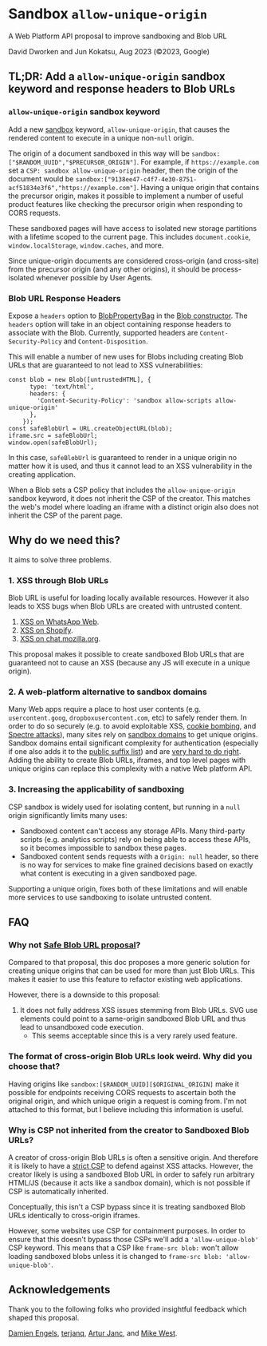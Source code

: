 # Sandbox `allow-unique-origin`

A Web Platform API proposal to improve sandboxing and Blob URL

David Dworken and Jun Kokatsu, Aug 2023 (©2023, Google)

## TL;DR: Add a `allow-unique-origin` sandbox keyword and response headers to Blob URLs

### `allow-unique-origin` sandbox keyword

Add a new [sandbox](https://html.spec.whatwg.org/multipage/browsers.html#sandboxing) keyword, `allow-unique-origin`, that causes the rendered content to execute in a unique non-`null` origin. 

The origin of a document sandboxed in this way will be `sandbox:["$RANDOM_UUID","$PRECURSOR_ORIGIN"]`. For example, if `https://example.com` set a `CSP: sandbox allow-unique-origin` header, then the origin of the document would be `sandbox:["9138ee47-c4f7-4e30-8751-acf51834e3f6","https://example.com"]`. Having a unique origin that contains the precursor origin, makes it possible to implement a number of useful product features like checking the precursor origin when responding to CORS requests.

These sandboxed pages will have access to isolated new storage partitions with a lifetime scoped to the current page. This includes `document.cookie`, `window.localStorage`, `window.caches`, and more.

Since unique-origin documents are considered cross-origin (and cross-site) from the precursor origin (and any other origins), it should be process-isolated whenever possible by User Agents.

### Blob URL Response Headers

Expose a `headers` option to [BlobPropertyBag](https://w3c.github.io/FileAPI/#dfn-BlobPropertyBag) in the [Blob constructor](https://developer.mozilla.org/en-US/docs/Web/API/Blob/Blob). The `headers` option will take in an object containing response headers to associate with the Blob. Currently, supported headers are `Content-Security-Policy` and `Content-Disposition`.

This will enable a number of new uses for Blobs including creating Blob URLs that are guaranteed to not lead to XSS vulnerabilities:

```
const blob = new Blob([untrustedHTML], {
      type: 'text/html',
      headers: {
        'Content-Security-Policy': 'sandbox allow-scripts allow-unique-origin'
      },
    });
const safeBlobUrl = URL.createObjectURL(blob);
iframe.src = safeBlobUrl;
window.open(safeBlobUrl);
```

In this case, `safeBlobUrl` is guaranteed to render in a unique origin no matter how it is used, and thus it cannot lead to an XSS vulnerability in the creating application.

When a Blob sets a CSP policy that includes the `allow-unique-origin` sandbox keyword, it does not inherit the CSP of the creator. This matches the web's model where loading an iframe with a distinct origin also does not inherit the CSP of the parent page. 

## Why do we need this?

It aims to solve three problems.

### 1. XSS through Blob URLs

Blob URL is useful for loading locally available resources. However it also leads to XSS bugs when Blob URLs are created with untrusted content.

1. [XSS on WhatsApp Web](https://blog.checkpoint.com/2017/03/15/check-point-discloses-vulnerability-whatsapp-telegram/).
2. [XSS on Shopify](https://hackerone.com/reports/1276742).
3. [XSS on chat.mozilla.org](https://gccybermonks.com/posts/xss-mozilla/).

This proposal makes it possible to create sandboxed Blob URLs that are guaranteed not to cause an XSS (because any JS will execute in a unique origin). 

### 2. A web-platform alternative to sandbox domains

Many Web apps require a place to host user contents (e.g. `usercontent.goog`, `dropboxusercontent.com`, etc) to safely render them. In order to do so securely (e.g. to avoid exploitable XSS, [cookie bombing](https://speakerdeck.com/filedescriptor/the-cookie-monster-in-your-browsers?slide=26), and [Spectre attacks](https://security.googleblog.com/2021/03/a-spectre-proof-of-concept-for-spectre.html)), many sites rely on [sandbox domains](https://security.googleblog.com/2012/08/content-hosting-for-modern-web.html) to get unique origins. Sandbox domains entail significant complexity for authentication (especially if one also adds it to the [public suffix list](https://publicsuffix.org/)) and are [very hard to do right](https://security.googleblog.com/2023/04/securely-hosting-user-data-in-modern.html#:~:text=Classical%20Solutions%20for%20Isolating%20Untrusted%20Content). Adding the ability to create Blob URLs, iframes, and top level pages with unique origins can replace this complexity with a native Web platform API. 

### 3. Increasing the applicability of sandboxing

CSP sandbox is widely used for isolating content, but running in a `null` origin significantly limits many uses:

* Sandboxed content can't access any storage APIs. Many third-party scripts (e.g. analytics scripts) rely on being able to access these APIs, so it becomes impossible to sandbox these pages. 
* Sandboxed content sends requests with a `Origin: null` header, so there is no way for services to make fine grained decisions based on exactly what content is executing in a given sandboxed page. 

Supporting a unique origin, fixes both of these limitations and will enable more services to use sandboxing to isolate untrusted content. 

## FAQ

### Why not [Safe Blob URL proposal](https://github.com/shhnjk/Safe-Blob-URL)?

Compared to that proposal, this doc proposes a more generic solution for creating unique origins that can be used for more than just Blob URLs. This makes it easier to use this feature to refactor existing web applications. 

However, there is a downside to this proposal:

1. It does not fully address XSS issues stemming from Blob URLs. SVG use elements could point to a same-origin sandboxed Blob URL and thus lead to unsandboxed code execution. 
    * This seems acceptable since this is a very rarely used feature. 

### The format of cross-origin Blob URLs look weird. Why did you choose that?

Having origins like `sandbox:[$RANDOM_UUID][$ORIGINAL_ORIGIN]` make it possible for endpoints receiving CORS requests to ascertain both the original origin, and which unique origin a request is coming from. I'm not attached to this format, but I believe including this information is useful. 

### Why is CSP not inherited from the creator to Sandboxed Blob URLs?

A creator of cross-origin Blob URLs is often a sensitive origin. And therefore it is likely to have a [strict CSP](https://csp.withgoogle.com/docs/strict-csp.html) to defend against XSS attacks.
However, the creator likely is using a sandboxed Blob URL in order to safely run arbitrary HTML/JS (because it acts like a sandbox domain), which is not possible if CSP is automatically inherited.

Conceptually, this isn't a CSP bypass since it is treating sandboxed Blob URLs identically to cross-origin iframes. 

However, some websites use CSP for containment purposes. In order to ensure that this doesn't bypass those CSPs we'll add a `'allow-unique-blob'` CSP keyword. This means that a CSP like `frame-src blob:` won't allow loading sandboxed blobs unless it is changed to `frame-src blob: 'allow-unique-blob'`. 

## Acknowledgements

Thank you to the following folks who provided insightful feedback which shaped this proposal.

[Damien Engels](https://github.com/engelsdamien), [terjanq](https://github.com/terjanq), [Artur Janc](https://github.com/arturjanc), and [Mike West](https://github.com/mikewest).
